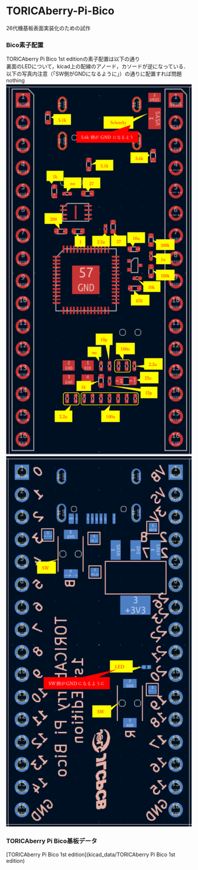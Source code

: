 # TORICAberry-Pi-Bico
26代機基板表面実装化のための試作  
### Bico素子配置
TORICAberry Pi Bico  1st editionの素子配置は以下の通り  
裏面のLEDについて，kicad上の配線のアノード，カソードが逆になっている．以下の写真内注意（「SW側がGNDになるように」）の通りに配置すれば問題nothing  
<img src="images/Bico 素子配置front.png" height="1000px">
<img src="images/Bico 素子配置back.png" height="1000px">  

### TORICAberry Pi Bico基板データ
[TORICAberry Pi Bico  1st edition](kicad_data/TORICAberry Pi Bico  1st edition)
